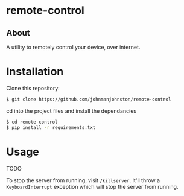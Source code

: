 # remote-control

## About
A utility to remotely control your device, over internet.

# Installation
Clone this repository:
```bash
$ git clone https://github.com/johnmanjohnston/remote-control
```

cd into the project files and install the dependancies
```bash
$ cd remote-control
$ pip install -r requirements.txt
```

# Usage
TODO

To stop the server from running, visit `/killserver`.
It'll throw a `KeyboardInterrupt` exception which will stop the server from running.
